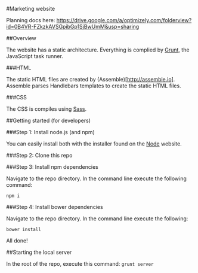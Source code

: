 #Marketing website

Planning docs here: https://drive.google.com/a/optimizely.com/folderview?id=0B4VR-FZkzkAVSGpibGp1SjBwUmM&usp=sharing

##Overview

The website has a static architecture. Everything is complied by [Grunt](http://gruntjs.com), the JavaScript task runner.

###HTML

The static HTML files are created by (Assemble)[http://assemble.io]. Assemble parses Handlebars templates to create the static HTML files.

###CSS

The CSS is compiles using [Sass](https://github.com/sindresorhus/grunt-sass).

##Getting started (for developers)

###Step 1: Install node.js (and npm)

You can easily install both with the installer found on the [Node](http://nodejs.org/) website.

###Step 2: Clone this repo

###Step 3: Install npm dependencies

Navigate to the repo directory. In the command line execute the following command:

`npm i`

###Step 4: Install bower dependencies

Navigate to the repo directory. In the command line execute the following:

`bower install`

All done!

##Starting the local server

In the root of the repo, execute this command: `grunt server`